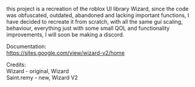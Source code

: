this project is a recreation of the roblox UI library Wizard, since the code was obfuscated, outdated, abandoned and lacking important functions, I have decided to recreate it from scratch, with all the same gui scaling, behaviour, everything just with some small QOL and functionality improvements, I will soon be making a discord.

Documentation:                                    
https://sites.google.com/view/wizard-v2/home

Credits:                                                                   
Wizard - original, Wizard                                 
Saint.remy - new, Wizard V2
